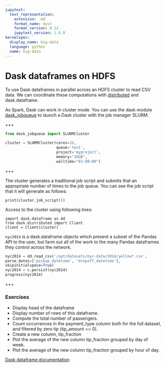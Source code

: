 ```yaml
---
jupytext:
  text_representation:
    extension: .md
    format_name: myst
    format_version: 0.12
    jupytext_version: 1.6.0
kernelspec:
  display_name: big-data
  language: python
  name: big-data
---
```


# Dask dataframes on HDFS

To use Dask dataframes in parallel across an HDFS cluster to read CSV data. We can coordinate these computations with [distributed](http://distributed.dask.org/en/latest/) and dask.dataframe.

As Spark, Dask can work in cluster mode. You can use the dask module [dask_jobqueue](https://jobqueue.dask.org/en/latest/) to launch a Dask cluster with the job manager SLURM.

+++

```py
from dask_jobqueue import SLURMCluster

cluster = SLURMCluster(cores=16,
                       queue='test',
                       project='myproject',
                       memory="16GB",
                       walltime="01:00:00")
```

+++

The cluster generates a traditional job script and submits that an appropriate number of times to the job queue. You can see the job script that it will generate as follows:

```{code-cell} ipython3
print(cluster.job_script())
```

Access to the cluster using following lines:

```
import dask.dataframe as dd
from dask.distributed import Client
client = Client(cluster)
```

`nyc2014` is a dask.dataframe objects which present a subset of the Pandas API to the user, but farm out all of the work to the many Pandas dataframes they control across the network.

```python
nyc2014 = dd.read_csv('/opt/datasets/nyc-data/2014/yellow*.csv',
parse_dates=['pickup_datetime', 'dropoff_datetime'],
skipinitialspace=True)
nyc2014 = c.persist(nyc2014)
progress(nyc2014)
```

+++

### Exercises 

- Display head of the dataframe
- Display number of rows of this dataframe.
- Compute the total number of passengers.
- Count occurrences in the payment_type column both for the full dataset, and filtered by zero tip (tip_amount == 0).
- Create a new column, tip_fraction
- Plot the average of the new column tip_fraction grouped by day of week.
- Plot the average of the new column tip_fraction grouped by hour of day.

[Dask dataframe documentation](http://docs.dask.org/en/latest/dataframe.html)
